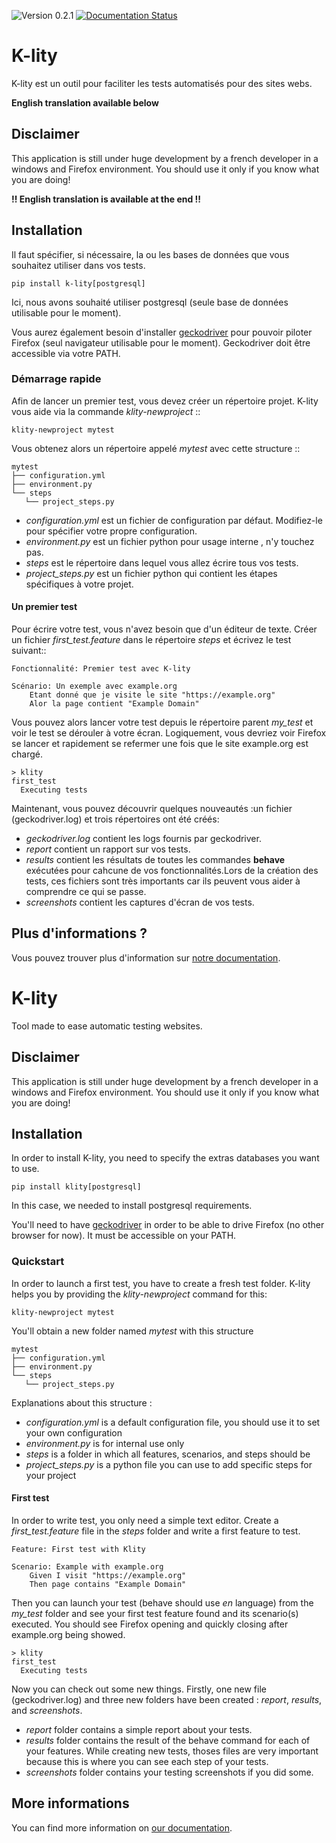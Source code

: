 ![Version 0.2.1](https://img.shields.io/badge/version-0.2.1-blue) [![Documentation Status](https://readthedocs.org/projects/k-lity/badge/?version=latest)](https://k-lity.readthedocs.io/fr/latest/?badge=latest)


# K-lity

K-lity est un outil pour faciliter les tests automatisés pour des sites webs.

__English translation available below__


## Disclaimer

This application is still under huge development by a french developer in a
windows and Firefox environment. You should use it only if you know what
you are doing!

**!! English translation is available at the end !!**


## Installation

Il faut spécifier, si nécessaire, la ou les bases de données que vous souhaitez
utiliser dans vos tests.

    pip install k-lity[postgresql]

Ici, nous avons souhaité utiliser postgresql (seule base de données utilisable
pour le moment).

Vous aurez également besoin d'installer
[geckodriver](https://github.com/mozilla/geckodriver/releases/) pour pouvoir
piloter Firefox (seul navigateur utilisable pour le moment). Geckodriver doit
être accessible via votre PATH.


### Démarrage rapide

Afin de lancer un premier test, vous devez créer un répertoire projet. K-lity
vous aide via la commande *klity-newproject* ::

    klity-newproject mytest

Vous obtenez alors un répertoire appelé *mytest* avec cette structure ::

    mytest
    ├── configuration.yml
    ├── environment.py
    └── steps
       └── project_steps.py

 * *configuration.yml* est un fichier de configuration par défaut. Modifiez-le
   pour spécifier votre propre configuration.
 * *environment.py* est un fichier python pour usage interne , n'y touchez pas.
 * *steps* est le répertoire dans lequel vous allez écrire tous vos tests.
 * *project_steps.py* est un fichier python qui contient les étapes spécifiques
   à votre projet.


#### Un premier test

Pour écrire votre test, vous n'avez besoin que d'un éditeur de texte. Créer un
fichier *first_test.feature* dans le répertoire *steps* et écrivez le test
suivant::

    Fonctionnalité: Premier test avec K-lity

    Scénario: Un exemple avec example.org
        Etant donné que je visite le site "https://example.org"
        Alor la page contient "Example Domain"

Vous pouvez alors lancer votre test depuis le répertoire parent *my_test* et
voir le test se dérouler à votre écran. Logiquement, vous devriez voir Firefox
se lancer et rapidement se refermer une fois que le site example.org est chargé.

    > klity
    first_test
      Executing tests

Maintenant, vous pouvez découvrir quelques nouveautés :un fichier
(geckodriver.log) et trois répertoires ont été créés:

 * *geckodriver.log* contient les logs fournis par geckodriver.
 * *report* contient un rapport sur vos tests.
 * *results* contient les résultats de toutes les commandes **behave** exécutées
   pour cahcune de vos fonctionnalités.Lors de la création des tests, ces
   fichiers sont très importants car ils peuvent vous aider à comprendre ce qui
   se passe.
 * *screenshots* contient les captures d'écran de vos tests.


## Plus d'informations ?

Vous pouvez trouver plus d'information sur
[notre documentation](https://k-lity.readthedocs.io/).






# K-lity

Tool made to ease automatic testing websites.


## Disclaimer

This application is still under huge development by a french developer in a
windows and Firefox environment. You should use it only if you know what
you are doing!


## Installation

In order to install K-lity, you need to specify the extras databases you want to
use.

    pip install klity[postgresql]

In this case, we needed to install postgresql requirements.

You'll need to have
[geckodriver](https://github.com/mozilla/geckodriver/releases/) in order to be
able to drive Firefox (no other browser for now). It must be accessible on your
PATH.


### Quickstart

In order to launch a first test, you have to create a fresh test folder. K-lity
helps you by providing the *klity-newproject* command for this:

    klity-newproject mytest

You'll obtain a new folder named *mytest* with this structure

    mytest
    ├── configuration.yml
    ├── environment.py
    └── steps
       └── project_steps.py

Explanations about this structure :

 * *configuration.yml* is a default configuration file, you should use it to
   set your own configuration
 * *environment.py* is for internal use only
 * *steps* is a folder in which all features, scenarios, and steps should be
 * *project_steps.py* is a python file you can use to add specific steps for
   your project


#### First test

In order to write test, you only need a simple text editor. Create a
*first_test.feature* file in the *steps* folder and write a first feature to
test.

    Feature: First test with Klity

    Scenario: Example with example.org
        Given I visit "https://example.org"
        Then page contains "Example Domain"

Then you can launch your test (behave should use *en* language) from the
*my_test* folder and see your first test feature found and its scenario(s)
executed. You should see Firefox opening and quickly closing after example.org
being showed.

    > klity
    first_test
      Executing tests

Now you can check out some new things. Firstly, one new file (geckodriver.log)
and three new folders have been created : *report*, *results*, and
*screenshots*.

 * *report* folder contains a simple report about your tests.
 * *results* folder contains the result of the behave command for each of your
   features. While creating new tests, thoses files are very important because
   this is where you can see each step of your tests.
 * *screenshots* folder contains your testing screenshots if you did some.


## More informations

You can find more information on [our documentation](https://k-lity.readthedocs.io/).
